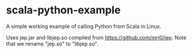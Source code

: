 scala-python-example
====================

A simple working example of calling Python from Scala in Linux.

Uses jep.jar and libjep.so compiled from https://github.com/mrj0/jep. Note that we rename "jep.so" to "libjep.so".
